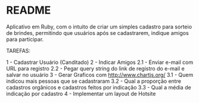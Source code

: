 # README

Aplicativo em Ruby, com o intuito de criar um simples cadastro para sorteio de brindes, permitindo que usuários após se cadastrarem, indique amigos para participar.

TAREFAS:

1 - Cadastrar Usuário (Canditado)
2 - Indicar Amigos
2.1 - Enviar e-mail com URL para registro
2.2 - Pegar query string do link de registro do e-mail e salvar no usuário
3 - Gerar Graficos com http://www.chartjs.org/
3.1 - Quem indicou mais pessoas que se cadastraram
3.2 - Qual a proporção entre cadastros orgânicos e cadastros feitos por indicação
3.3 - Qual a média de indicação por cadastro
4 - Implementar um layout de Hotsite
